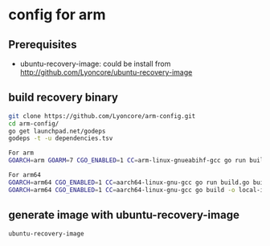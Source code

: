 # config for arm

## Prerequisites
- ubuntu-recovery-image: could be install from http://github.com/Lyoncore/ubuntu-recovery-image

## build recovery binary
``` bash
git clone https://github.com/Lyoncore/arm-config.git
cd arm-config/
go get launchpad.net/godeps
godeps -t -u dependencies.tsv

For arm
GOARCH=arm GOARM=7 CGO_ENABLED=1 CC=arm-linux-gnueabihf-gcc go run build.go build

For arm64
GOARCH=arm64 CGO_ENABLED=1 CC=aarch64-linux-gnu-gcc go run build.go build
GOARCH=arm64 CGO_ENABLED=1 CC=aarch64-linux-gnu-gcc go build -o local-includes/recovery/bin/recovery.bin src/recovery.bin.go src/version.go
```

## generate image with ubuntu-recovery-image
``` bash
ubuntu-recovery-image
```

